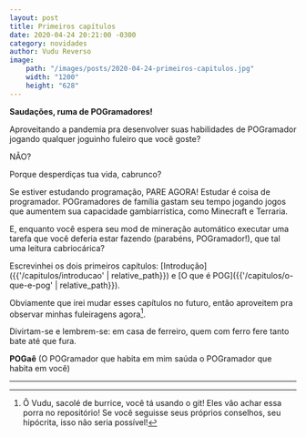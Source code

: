 ```yaml
---
layout: post
title: Primeiros capítulos
date: 2020-04-24 20:21:00 -0300
category: novidades
author: Vudu Reverso
image:
    path: "/images/posts/2020-04-24-primeiros-capitulos.jpg"
    width: "1200"
    height: "628"
---
```

**Saudações, ruma de POGramadores!**

Aproveitando a pandemia pra desenvolver suas habilidades de POGramador jogando qualquer joguinho fuleiro que você goste?

NÃO?

Porque desperdiças tua vida, cabrunco?

<!-- more -->

Se estiver estudando programação, PARE AGORA! Estudar é coisa de programador. POGramadores de família gastam seu tempo jogando jogos que aumentem sua capacidade gambiarrística, como Minecraft e Terraria.

E, enquanto você espera seu mod de mineração automático executar uma tarefa que você deferia estar fazendo (parabéns, POGramador!), que tal uma leitura cabriocárica?

Escrevinhei os dois primeiros capítulos: [Introdução]({{'/capitulos/introducao' | relative_path}}) e [O que é POG]({{'/capitulos/o-que-e-pog' | relative_path}}).

Obviamente que irei mudar esses capítulos no futuro, então aproveitem pra observar minhas fuleiragens agora[^fn1].

Divirtam-se e lembrem-se: em casa de ferreiro, quem com ferro fere tanto bate até que fura.

**POGaê**
(O POGramador que habita em mim saúda o POGramador que habita em você)

---
[^fn1]: Ô Vudu, sacolé de burrice, você tá usando o git! Eles vão achar essa porra no repositório! Se você seguisse seus próprios conselhos, seu hipócrita, isso não seria possível!
